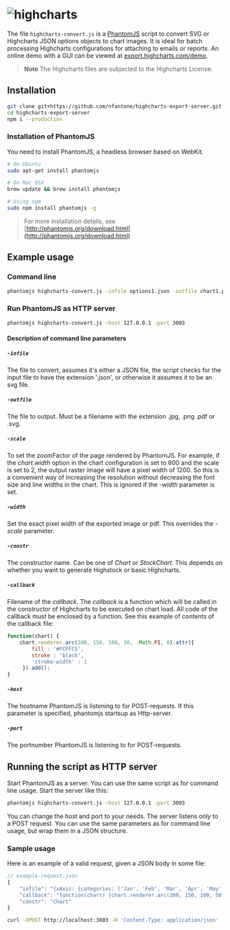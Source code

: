 # ![highcharts](https://www.dropbox.com/s/3se8pnb23b4csay/highcharts.png?raw=1)
The file `highcharts-convert.js` is a [PhantomJS](http://phantomjs.org/) script to convert SVG or Highcharts JSON options objects to chart images. It is ideal for batch processing Highcharts configurations for attaching to emails or reports. An online demo with a GUI can be viewed at [export.highcharts.com/demo](http://export.highcharts.com/demo).

> **Note**  The Highcharts files are subjected to the Highcharts License.

## Installation

```sh
git clone git+https://github.com/nfantone/highcharts-export-server.git
cd highcharts-export-server
npm i --production
```

### Installation of PhantomJS
You need to install PhantomJS, a headless browser based on WebKit.

```sh
# On Ubuntu
sudo apt-get install phantomjs

# On Mac OSX
brew update && brew install phantomjs

# Using npm
sudo npm install phantomjs -g
```

>  For more installation details, see [http://phantomjs.org/download.html](http://phantomjs.org/download.html)

## Example usage
### Command line

```sh
phantomjs highcharts-convert.js -infile options1.json -outfile chart1.png -scale 2.5 -width 300 -constr Chart -callback callback.js
```

### Run PhantomJS as HTTP server

```sh
phantomjs highcharts-convert.js -host 127.0.0.1 -port 3003
```

#### Description of command line parameters
##### `-infile`
The file to convert, assumes it's either a JSON file, the script checks for the input file to have the extension '.json', or otherwise it assumes it to be an svg file.

##### `-outfile`
The file to output. Must be a filename with the extension .jpg, .png .pdf or .svg.

##### `-scale`
To set the zoomFactor of the page rendered by PhantomJS. For example, if the _chart.width_ option in the chart configuration is set to 600 and the scale is set to 2, the output raster image will have a pixel width of 1200. So this is a convenient way of increasing the resolution without decreasing the font size and line widths in the chart. This is ignored if the _-width_ parameter is set.

##### `-width`
Set the exact pixel width of the exported image or pdf. This overrides the _-scale_ parameter.

##### `-constr`
The constructor name. Can be one of _Chart_ or _StockChart_. This depends on whether you want to generate Highstock or basic Highcharts.

##### `-callback`
Filename of the _callback_. The _callback_ is a function which will be called in the constructor of Highcharts to be executed on chart load. All code of the callback must be enclosed by a function. See this example of contents of the callback file:

```javascript
function(chart) {
    chart.renderer.arc(200, 150, 100, 50, -Math.PI, 0).attr({
        fill : '#FCFFC5',
        stroke : 'black',
        'stroke-width' : 1
     }).add();
}
```

##### `-host`
The hostname PhantomJS is listening to for POST-requests. If this parameter is specified, phantomjs startsup as Http-server.

##### `-port`
The portnumber PhantomJS is listening to for POST-requests.

## Running the script as HTTP server
Start PhantomJS as a server. You can use the same script as for command line usage. Start the server like this:

```sh
phantomjs highcharts-convert.js -host 127.0.0.1 -port 3003
```

You can change the host and port to your needs. The server listens only to a POST request. You can use the same parameters as for command line usage, but wrap them in a JSON structure.

### Sample usage
Here is an example of a valid request, given a JSON body in some file:

```javascript
// example-request.json
{
    "infile": "{xAxis: {categories: ['Jan', 'Feb', 'Mar', 'Apr', 'May', 'Jun', 'Jul', 'Aug', 'Sep', 'Oct', 'Nov', 'Dec']},series: [{data: [29.9, 71.5, 106.4, 129.2, 144.0, 176.0, 135.6, 148.5, 216.4, 194.1, 95.6, 54.4]}]};",
    "callback": "function(chart) {chart.renderer.arc(200, 150, 100, 50, -Math.PI, 0).attr({fill : '#FCFFC5',stroke : 'black','stroke-width' : 1}).add();}",
    "constr": "Chart"
}
```

```sh
curl -XPOST http://localhost:3003 -H 'Content-Type: application/json' -d @example-request.json
```
